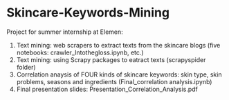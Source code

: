 # Skincare-Keywords-Mining
Project for summer internship at Elemen:
1. Text mining: web scrapers to extract texts from the skincare blogs (five notebooks: crawler_Intothegloss.ipynb, etc.)
2. Text mining: using Scrapy packages to eatract texts (scrapyspider folder)
3. Correlation anaysis of FOUR kinds of skincare keywords: skin type, skin problems, seasons and ingredients (Final_correlation analysis.ipynb)
4. Final presentation slides: Presentation_Correlation_Analysis.pdf
